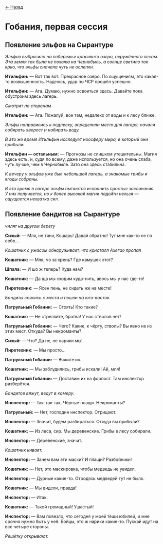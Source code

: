 [← Назад](./Первая_сессия.md)

# Гобания, первая сессия

## Появление эльфов на Сырантуре

_Эльфов выбросило на побережье красивого озера, окружённого лесом. Эта земля так была не похожа на Чернобыль, а солнце светило так ярко, что эльфы сначала чуть не ослепли._

**Итильфин:** — Вот так вот. Прекрасное озеро. По ощущениям, это какая-то возвышенность. Надеюсь, удар по ЧСР прошёл успешно.

**Итильфин:** — Ага. Думаю, нужно освоиться здесь. Давайте пока обустроим здесь лагерь.

_Смотрит по сторонам_

**Итильфин:** — Ага. Пожалуй, вон там, недалеко от воды и к лесу ближе.

_Эльфы направились к подлеску, определили место для лагеря, начали собирать хворост и набирать воду._

_В это же время Итильфин исследует ноосферу мира, в который они прибыли._

**Итильфин — остальным:** — Прогнозы не слишком утешительны. Магия здесь есть, и, судя по всему, даже используется, но она очень слаба, чуть лучше, чем в Чернобыле. Зато она здесь стабильна.

_К вечеру у эльфов уже был небольшой лагерь, а знакомые грибы и ягоды собраны._

_В это время в лагере эльфы пытаются исполнить простые заклинания. У них получается, но к более высокой магии подойти нельзя — ощущается нехватка сил._

## Появление бандитов на Сырантуре

_чилят на другом берегу_

**Сизый:** — Мля, не тяни, Кошарь! Давай обратно! Тут мне как-то не по себе...

_Кошатник с ужасом обнаруживает, что кристалл Ахегао пропал_

**Кошатник:** — Мля, чо за хрень? Где камушек этот?

**Шпала:** — И шо ж теперь? Куда нам?

**Кошатник:** — Да ща мы сходим куда-нить, авось мы у нас где-то!

**Пиротехник:** — Ясен пень, не сидеть же на месте!

_Бандиты снялись с места и пошли на юго-восток._

**Патрульный Гобании:** — Стоять! Кто такие?

**Кошатник:** — Не стреляйте, братва! У нас стволов нет!

**Патрульный Гобании:** — Чего? Какие, к чёрту, стволы? Вы явно не из этих мест. Откуда? Вы некроманты?

**Сизый:** — Что? Да не, не нарики мы!

**Пиротехник:** — Мы просто...

**Патрульный Гобании:** — Вяжите их.

**Кошатник:** — Мы заблудились, грибы искали! Ай, мля!

**Патрульный Гобании:** — Доставим их на форпост. Там инспектор разберётся.

_Бандитов вяжут, ведут в камеру._

**Инспектор:** — Так-так-так. Чёрные плащи. Некроманты?

**Патрульный:** — Нет, господин инспектор. Отрицают.

**Инспектор:** — Значит, будем разбираться. Откуда вы прибыли?

**Кошатник:** — Из леса, сир. Мы деревенские. Грибы в лесу собирали.

**Инспектор:** — Деревенские, значит.

_Кошатник кивает._

**Инспектор:** — Зачем вам эти маски? И плащи? Разбойники!

**Кошатник:** — Нет, это маскировка, чтобы медведь не увидел.

**Инспектор:** — Дурные какие-то. Отродясь медведей тут не было.

**Кошатник:** — Мы видели, правда!

**Инспектор:** — Итак.

**Кошатник:** — Такой громадный! Ушастый!

**Инспектор:** — Вам повезло, что сегодня у моей тёщи юбилей, и мне срочно нужно быть у неё. Бойцы, это ж нарики какие-то. Пускай идут на все четыре стороны.

_Решётку открывают._
